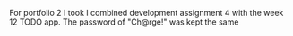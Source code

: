 For portfolio 2 I took I combined development assignment 4 with the week 12 TODO app. The password of "Ch@rge!" was kept the same